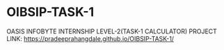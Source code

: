 # OIBSIP-TASK-1
OASIS INFOBYTE INTERNSHIP LEVEL-2(TASK-1 CALCULATOR)
PROJECT LINK: https://pradeeprahangdale.github.io/OIBSIP-TASK-1/

